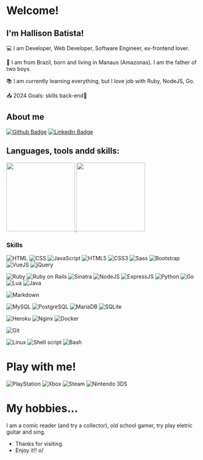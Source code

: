 # Welcome!

## I'm Hallison Batista!

:computer: I am Developer, Web Developer, Software Engineer, ex-frontend lover.

:house_with_garden: I am from Brazil, born and living in Manaus (Amazonas). I am the father of two boys.

:books: I am currently learning everything, but I love job with Ruby, NodeJS, Go.

:outbox_tray: 2024 Goals: skills back-end🚀 

 
## About me

[![Github Badge](https://img.shields.io/badge/-Github-000?style=flat-square&logo=Github&logoColor=white&link=LINK_GIT)](https://github.com/hallison)
[![Linkedin Badge](https://img.shields.io/badge/-LinkedIn-blue?style=flat-square&logo=Linkedin&logoColor=white&link=LINK_LINKEDIN)](https://www.linkedin.com/in/hallison.batista/)

## Languages, tools andd skills:

<div>
<a href="https://github.com/hallison">
<img height="180em" src="https://github-readme-stats.vercel.app/api/top-langs/?username=hallison&layout=compact&langs_count=7&theme=dracula"/>
<img height="180em" src="https://github-readme-stats.vercel.app/api?username=hallison&show_icons=true&theme=dracula&include_all_commits=true&count_private=true"/>
</a>
</div>

### Skills

![HTML](https://img.shields.io/badge/HTML-239120?style=for-the-badge&logo=html5&logoColor=white)
![CSS](https://img.shields.io/badge/CSS-239120?&style=for-the-badge&logo=css3&logoColor=white)
![JavaScript](https://img.shields.io/badge/JavaScript-F7DF1E?style=for-the-badge&logo=javascript&logoColor=black)
![HTML5](https://img.shields.io/badge/HTML5-E34F26?style=for-the-badge&logo=html5&logoColor=white)
![CSS3](https://img.shields.io/badge/CSS3-1572B6?style=for-the-badge&logo=css3&logoColor=white)
![Sass](https://img.shields.io/badge/Sass-CC6699?style=for-the-badge&logo=sass&logoColor=white)
![Bootstrap](https://img.shields.io/badge/Bootstrap-563D7C?style=for-the-badge&logo=bootstrap&logoColor=white)
![VueJS](https://img.shields.io/badge/Vue.js-35495E?style=for-the-badge&logo=vue.js&logoColor=4FC08D)
![jQuery](https://img.shields.io/badge/jQuery-0769AD?style=for-the-badge&logo=jquery&logoColor=white)

![Ruby](https://img.shields.io/badge/Ruby-CC342D?style=for-the-badge&logo=ruby&logoColor=white)
![Ruby on Rails](https://img.shields.io/badge/Ruby_on_Rails-CC0000?style=for-the-badge&logo=ruby-on-rails&logoColor=white)
![Sinatra](https://img.shields.io/badge/Sinatra-000000?style=for-the-badge&logo=rubysinatra&logoColor=white)
![NodeJS](https://img.shields.io/badge/Node.js-43853D?style=for-the-badge&logo=node.js&logoColor=white)
![ExpressJS](https://img.shields.io/badge/Express-404D59?logo=express&style=for-the-badge)
![Python](https://img.shields.io/badge/Python-14354C?style=for-the-badge&logo=python&logoColor=white)
![Go](https://img.shields.io/badge/Go-00ADD8?style=for-the-badge&logo=go&logoColor=white)
![Lua](https://img.shields.io/badge/Lua-2C2D72?style=for-the-badge&logo=lua&logoColor=white)
![Java](https://img.shields.io/badge/Java-ED8B00?style=for-the-badge&logo=java&logoColor=white)

![Markdown](https://img.shields.io/badge/Markdown-000000?style=for-the-badge&logo=markdown&logoColor=white)

![MySQL](https://img.shields.io/badge/MySQL-00000F?style=for-the-badge&logo=mysql&logoColor=white)
![PostgreSQL](https://img.shields.io/badge/PostgreSQL-316192?style=for-the-badge&logo=postgresql&logoColor=white)
![MariaDB](https://img.shields.io/badge/MariaDB-01529E?style=for-the-badge&logo=mariadb&logoColor=white)
![SQLite](https://img.shields.io/badge/SQLite-07405E?style=for-the-badge&logo=sqlite&logoColor=white)

![Heroku](https://img.shields.io/badge/Heroku-430098?style=for-the-badge&logo=heroku&logoColor=white)
![Nginx](https://img.shields.io/badge/Nginx-009639?style=for-the-badge&logo=nginx&logoColor=white)
![Docker](https://img.shields.io/badge/Docker-2496ED?style=for-the-badge&logo=docker&logoColor=white)

![Git](https://img.shields.io/badge/Git-E34F26?style=for-the-badge&logo=git&logoColor=white)

![Linux](https://img.shields.io/badge/Linux-E34F26?style=for-the-badge&logo=linux&logoColor=black)
![Shell script](https://img.shields.io/badge/Shell_Script-121011?style=for-the-badge&logo=gnu-bash&logoColor=white)
![Bash](https://img.shields.io/badge/Bash-121011?style=for-the-badge&logo=gnu-bash&logoColor=white)


# Play with me!

![PlayStation](https://img.shields.io/badge/PlayStation-003791?style=for-the-badge&logo=playstation&logoColor=white)
![Xbox](https://img.shields.io/badge/Xbox-107C10?style=for-the-badge&logo=xbox&logoColor=white)
![Steam](https://img.shields.io/badge/Steam-000000?style=for-the-badge&logo=steam&logoColor=white)
![Nintendo 3DS](https://img.shields.io/badge/Nintendo_3DS-D12228?style=for-the-badge&logo=nintendo-3ds&logoColor=white)

# My hobbies...

I am a comic reader (and try a collector), old school gamer, try play eletric guitar and sing.

- Thanks for visiting.
- Enjoy it!! o/
